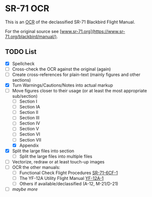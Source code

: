# SR-71 OCR
This is an [OCR](https://en.wikipedia.org/wiki/Optical_character_recognition) of the declassified SR-71 Blackbird Flight Manual.

For the original source see [www.sr-71.org](https://www.sr-71.org/blackbird/manual/).

## TODO List
- [x] Spellcheck
- [ ] Cross-check the OCR against the original (again)
- [ ] Create cross-references for plain-text (mainly figures and other sections)
- [x] Turn Warnings/Cautions/Notes into actual markup
- [ ] Move figures closer to their usage (or at least the most appropriate sub/section)
  - [ ] Section I
  - [ ] Section IA
  - [ ] Section II
  - [ ] Section III
  - [ ] Section IV
  - [ ] Section V
  - [ ] Section VI
  - [ ] Section VII
  - [x] Appendix
- [x] Split the large files into section
  - [ ] Split the large files into multiple files
- [ ] Vectorize, redraw or at least touch-up images
- [ ] OCR the other manuals:
  - [ ] Functional Check Flight Procedures [SR-71-6CF-1](https://www.sr-71.org/blackbird/sr-71-6cf-1/)
  - [ ] The YF-12A Utility Flight Manual [YF-12A-1](https://www.sr-71.org/blackbird/yf-12a-1/)
  - [ ] Others if available/declassified (A-12, M-21/D-21)
- [ ] _maybe more_
